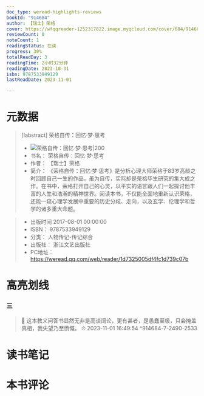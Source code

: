 ```yaml
---
doc_type: weread-highlights-reviews
bookId: "914684"
author: 【瑞士】荣格
cover: https://wfqqreader-1252317822.image.myqcloud.com/cover/684/914684/t7_914684.jpg
reviewCount: 0
noteCount: 1
readingStatus: 在读
progress: 30%
totalReadDay: 3
readingTime: 2小时32分钟
readingDate: 2023-10-31
isbn: 9787533949129
lastReadDate: 2023-11-01

---
```

# 元数据
> [!abstract] 荣格自传：回忆·梦·思考
> - ![ 荣格自传：回忆·梦·思考|200](https://wfqqreader-1252317822.image.myqcloud.com/cover/684/914684/t7_914684.jpg)
> - 书名： 荣格自传：回忆·梦·思考
> - 作者： 【瑞士】荣格
> - 简介：     《荣格自传：回忆·梦·思考》是分析心理大师荣格于83岁高龄之时回顾自己一生的作品，虽为自传，实际却是荣格毕生研究的集大成之作。在书中，荣格打开自己的心灵，以平实的语言跟人们一起探讨他丰富的人生和浩瀚的精神世界。阅读本书，不仅能全面地重新认识荣格，还能一窥心理学发展中重要的历史分歧、走向，以及玄学、伦理学和哲学的诸多重大命题。

> - 出版时间 2017-08-01 00:00:00
> - ISBN： 9787533949129
> - 分类： 人物传记-传记综合
> - 出版社： 浙江文艺出版社
> - PC地址：https://weread.qq.com/web/reader/1d7325005df4fc1d739c07b

# 高亮划线

### 三

> 📌 这本教义问答书显然无非是高谈阔论，更有甚者，是愚蠢至极，只会掩盖真相，我失望乃至愤慨。 
> ⏱ 2023-11-01 16:49:54 ^914684-7-2490-2533

# 读书笔记

# 本书评论
